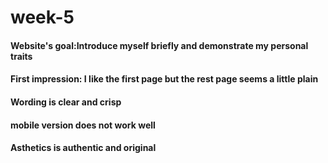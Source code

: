 # week-5

#### Website's goal:Introduce myself briefly and demonstrate my personal traits

#### First impression: I like the first page but the rest page seems a little plain

#### Wording is clear and crisp

#### mobile version does not work well

#### Asthetics is authentic and original



